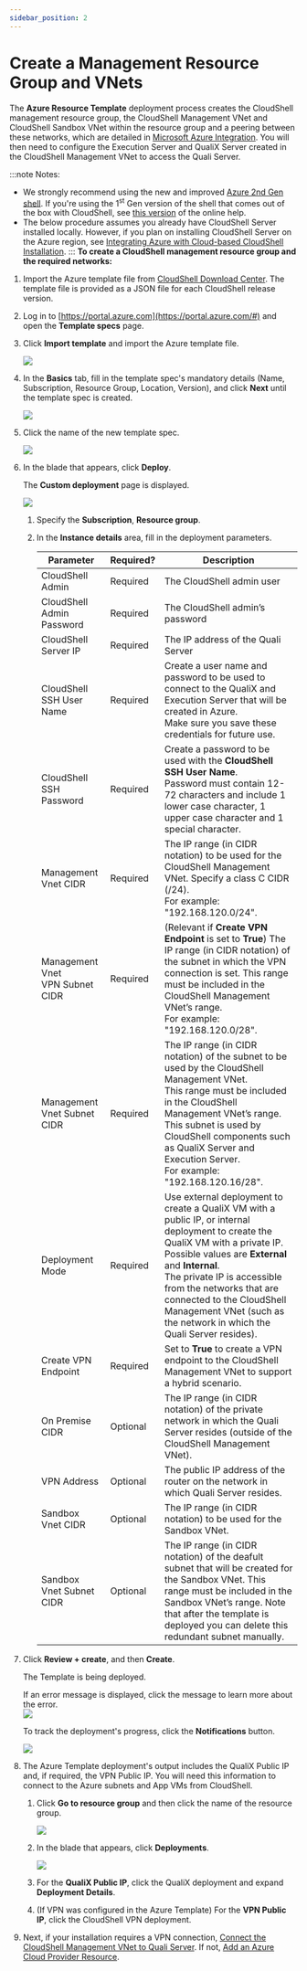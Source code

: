 ```yaml
---
sidebar_position: 2
---
```


# Create a Management Resource Group and VNets

The **Azure Resource Template** deployment process creates the CloudShell management resource group, the CloudShell Management VNet and CloudShell Sandbox VNet within the resource group and a peering between these networks, which are detailed in [Microsoft Azure Integration](./index.md). You will then need to configure the Execution Server and QualiX Server created in the CloudShell Management VNet to access the Quali Server.

:::note Notes:
- We strongly recommend using the new and improved [Azure 2nd Gen shell](https://github.com/orgs/QualiSystems/discussions/1687). If you're using the 1<sup>st</sup> Gen version of the shell that comes out of the box with CloudShell, see [this version](https://help-archive.quali.com/Online%20Help/2021.1/Portal/Content/Admn/Azure-Crt-Mng-RSc-Grp.htm) of the online help.
- The below procedure assumes you already have CloudShell Server installed locally. However, if you plan on installing CloudShell Server on the Azure region, see [Integrating Azure with Cloud-based CloudShell Installation](../integrating-azure-with-cloud-based-cloudshell-installation.md).
:::
**To create a CloudShell management resource group and the required networks:**

1. Import the Azure template file from [CloudShell Download Center](https://support.quali.com/hc/en-us/articles/231613247-Quali-s-Download-Center). The template file is provided as a JSON file for each CloudShell release version.
2. Log in to [https://portal.azure.com](https://portal.azure.com/#) and open the **Template specs** page.
3. Click **Import template** and import the Azure template file.
    
    ![](/Images/Admin-Guide/Azure-deployment-type/TemplateSpecImport.png)
    
4. In the **Basics** tab, fill in the template spec's mandatory details (Name, Subscription, Resource Group, Location, Version), and click **Next** until the template spec is created.
    
    ![](/Images/Admin-Guide/Azure-deployment-type/TemplateSpecCreation.png)
    
5. Click the name of the new template spec.
    
    ![](/Images/Admin-Guide/Azure-deployment-type/ClickAzureTemplate.png)
    
6. In the blade that appears, click **Deploy**.
    
    The **Custom deployment** page is displayed.
    
    ![](/Images/Admin-Guide/Azure-deployment-type/TemplateSettingsBlade.png)
    
    1. Specify the **Subscription**, **Resource group**.
    2. In the **Instance details** area, fill in the deployment parameters.
        
        | Parameter | Required? | Description |
        | --- | --- | --- |
        | CloudShell Admin | Required | The CloudShell admin user |
        | CloudShell Admin Password | Required | The CloudShell admin’s password |
        | CloudShell Server IP | Required | The IP address of the Quali Server |
        | CloudShell SSH User Name | Required | Create a user name and password to be used to connect to the QualiX and Execution Server that will be created in Azure.<br/>Make sure you save these credentials for future use. |
        | CloudShell SSH Password | Required | Create a password to be used with the **CloudShell SSH User Name**.<br/>Password must contain 12-72 characters and include 1 lower case character, 1 upper case character and 1 special character. |
        | Management Vnet CIDR | Required | The IP range (in CIDR notation) to be used for the CloudShell Management VNet. Specify a class C CIDR (/24).<br/>For example: "192.168.120.0/24". |
        | Management Vnet VPN Subnet CIDR | Required | (Relevant if **Create VPN Endpoint** is set to **True**) The IP range (in CIDR notation) of the subnet in which the VPN connection is set. This range must be included in the CloudShell Management VNet’s range.<br/>For example: "192.168.120.0/28". |
        | Management Vnet Subnet CIDR | Required | The IP range (in CIDR notation) of the subnet to be used by the CloudShell Management VNet.<br/>This range must be included in the CloudShell Management VNet’s range. This subnet is used by CloudShell components such as QualiX Server and Execution Server.<br/>For example: "192.168.120.16/28". |
        | Deployment Mode | Required | Use external deployment to create a QualiX VM with a public IP, or internal deployment to create the QualiX VM with a private IP. Possible values are **External** and **Internal**.<br/>The private IP is accessible from the networks that are connected to the CloudShell Management VNet (such as the network in which the Quali Server resides). |
        | Create VPN Endpoint | Required | Set to **True** to create a VPN endpoint to the CloudShell Management VNet to support a hybrid scenario. |
        | On Premise CIDR | Optional | The IP range (in CIDR notation) of the private network in which the Quali Server resides (outside of the CloudShell Management VNet). |
        | VPN Address | Optional | The public IP address of the router on the network in which Quali Server resides. |
        | Sandbox Vnet CIDR | Optional | The IP range (in CIDR notation) to be used for the Sandbox VNet. |
        | Sandbox Vnet Subnet CIDR | Optional | The IP range (in CIDR notation) of the deafult subnet that will be created for the Sandbox VNet. This range must be included in the Sandbox VNet’s range. Note that after the template is deployed you can delete this redundant subnet manually. |
        
7. Click **Review + create**, and then **Create**.
    
    The Template is being deployed.
    
    If an error message is displayed, click the message to learn more about the error.  
    ![](/Images/Admin-Guide/Azure-deployment-type/TemplateCreationError.png)
    
    To track the deployment's progress, click the **Notifications** button.
    
    ![](/Images/Admin-Guide/Azure-deployment-type/TemplateDeploymentNotification.png)
    
8. The Azure Template deployment's output includes the QualiX Public IP and, if required, the VPN Public IP. You will need this information to connect to the Azure subnets and App VMs from CloudShell.
    
    1. Click **Go to resource group** and then click the name of the resource group.
        
        ![](/Images/Admin-Guide/Azure-deployment-type/ClickResourceGroup.png)
        
    2. In the blade that appears, click **Deployments**.
        
        ![](/Images/Admin-Guide/Azure-deployment-type/AzureDeployments.png)
        
    3. For the **QualiX Public IP**, click the QualiX deployment and expand **Deployment Details**.
    4. (If VPN was configured in the Azure Template) For the **VPN Public IP**, click the CloudShell VPN deployment.
9. Next, if your installation requires a VPN connection, [Connect the CloudShell Management VNet to Quali Server](./connect-the-cloudshell-management-vnet-to-quali-server.md). If not, [Add an Azure Cloud Provider Resource](./add-an-azure-cloud-provider-resource.md).
